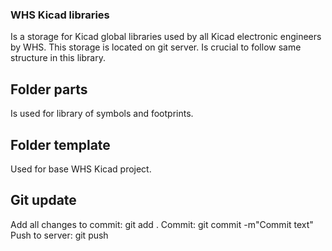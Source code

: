 ### WHS Kicad libraries
Is a storage for Kicad global libraries used by all Kicad electronic engineers by WHS. This storage is located on git server.
Is crucial to follow same structure in this library. 

## Folder parts
Is used for library of symbols and footprints.

## Folder template
Used for base WHS Kicad project. 

## Git update

Add all changes to commit: git add .
Commit: git commit -m"Commit text"
Push to server: git push